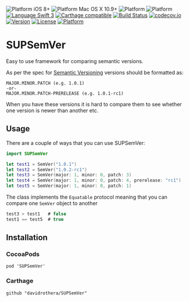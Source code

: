 ![Platform iOS 8+](https://img.shields.io/badge/Platform-iOS%208%2B-blue.svg)
![Platform Mac OS X 10.9+](https://img.shields.io/badge/Platform-Mac%20OS%20X%2010.9%2B-blue.svg)
![Platform](https://img.shields.io/badge/Platform-tvOS%209%2B-blue.svg)
![Platform](https://img.shields.io/badge/Platform-watchOS%202%2B-blue.svg)
<br/>
[![Language Swift 3](https://img.shields.io/badge/Language-Swift%203-orange.svg)](https://developer.apple.com/swift)
[![Carthage compatible](https://img.shields.io/badge/Carthage-compatible-brightgreen.svg)](https://github.com/Carthage/Carthage)
[![Build Status](https://travis-ci.org/davidrothera/SUPSemVer.svg?branch=master)](https://travis-ci.org/davidrothera/SUPSemVer)
[![codecov.io](https://codecov.io/github/davidrothera/SUPSemVer/coverage.svg?branch=master)](https://codecov.io/github/davidrothera/SUPSemVer?branch=master)
[![Version](https://img.shields.io/cocoapods/v/SUPSemVer.svg?style=flat)](http://cocoapods.org/pods/SUPSemVer)
[![License](https://img.shields.io/cocoapods/l/SUPSemVer.svg?style=flat)](http://cocoapods.org/pods/SUPSemVer)
[![Platform](https://img.shields.io/cocoapods/p/SUPSemVer.svg?style=flat)](http://cocoapods.org/pods/SUPSemVer)


# SUPSemVer

Easy to use framework for comparing semantic versions.

As per the spec for [Semantic Versioning](http://semver.org) versions should be formatted as:

```
MAJOR.MINOR.PATCH (e.g. 1.0.1)
-or-
MAJOR.MINOR.PATCH-PRERELEASE (e.g. 1.0.1-rc1)
```

When you have these versions it is hard to compare them to see whether one version is newer than another etc.

## Usage

There are a couple of ways that you can use SUPSemVer:

```swift
import SUPSemVer

let test1 = SemVer("1.0.1")
let test2 = SemVer("1.0.2-rc1")
let test3 = SemVer(major: 1, minor: 0, patch: 3)
let test4 = SemVer(major: 1, minor: 0, patch: 4, prerelease: "rc1")
let test5 = SemVer(major: 1, minor: 0, patch: 1)
```

The class implements the `Equatable` protocol meaning that you can compare one `SemVer` object to another

```swift
test3 > test1   # false
test1 == test5  # true
```

## Installation

### CocoaPods

```
pod 'SUPSemVer'
```

### Carthage

```
github "davidrothera/SUPSemVer"
```
